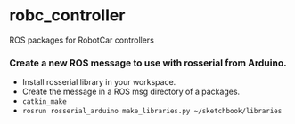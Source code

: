 # robc_controller
ROS packages for RobotCar controllers


### Create a new ROS message to use with rosserial from Arduino.

* Install rosserial library in your workspace.
* Create the message in a ROS msg directory of a packages.
* `catkin_make`
* `rosrun rosserial_arduino make_libraries.py ~/sketchbook/libraries`


